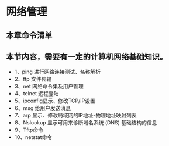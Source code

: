 # 网络管理



## 本章命令清单

## 本节内容，需要有一定的计算机网络基础知识。


- 1、ping 进行网络连接测试、名称解析  
- 2、ftp 文件传输  
- 3、net 网络命令集及用户管理  
- 4、telnet 远程登陆  
- 5、ipconfig显示、修改TCP/IP设置  
- 6、msg 给用户发送消息  
- 7、arp 显示、修改局域网的IP地址-物理地址映射列表  
- 8、Nslookup	显示可用来诊断域名系统 (DNS) 基础结构的信息  
- 9、Tftp命令 
- 10、netstat命令  